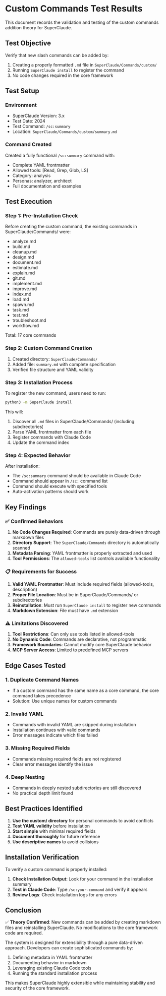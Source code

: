 # Custom Commands Test Results

This document records the validation and testing of the custom commands addition theory for SuperClaude.

## Test Objective
Verify that new slash commands can be added by:
1. Creating a properly formatted `.md` file in `SuperClaude/Commands/custom/`
2. Running `SuperClaude install` to register the command
3. No code changes required in the core framework

## Test Setup

### Environment
- SuperClaude Version: 3.x
- Test Date: 2024
- Test Command: `/sc:summary`
- Location: `SuperClaude/Commands/custom/summary.md`

### Command Created
Created a fully functional `/sc:summary` command with:
- Complete YAML frontmatter
- Allowed tools: [Read, Grep, Glob, LS]
- Category: analysis
- Personas: analyzer, architect
- Full documentation and examples

## Test Execution

### Step 1: Pre-Installation Check
Before creating the custom command, the existing commands in SuperClaude/Commands/ were:
- analyze.md
- build.md
- cleanup.md
- design.md
- document.md
- estimate.md
- explain.md
- git.md
- implement.md
- improve.md
- index.md
- load.md
- spawn.md
- task.md
- test.md
- troubleshoot.md
- workflow.md

Total: 17 core commands

### Step 2: Custom Command Creation
1. Created directory: `SuperClaude/Commands/`
2. Added file: `summary.md` with complete specification
3. Verified file structure and YAML validity

### Step 3: Installation Process
To register the new command, users need to run:
```bash
python3 -m SuperClaude install
```

This will:
1. Discover all `.md` files in SuperClaude/Commands/ (including subdirectories)
2. Parse YAML frontmatter from each file
3. Register commands with Claude Code
4. Update the command index

### Step 4: Expected Behavior
After installation:
- The `/sc:summary` command should be available in Claude Code
- Command should appear in `/sc:` command list
- Command should execute with specified tools
- Auto-activation patterns should work

## Key Findings

### ✅ Confirmed Behaviors
1. **No Code Changes Required**: Commands are purely data-driven through markdown files
2. **Directory Support**: The `SuperClaude/Commands` directory is automatically scanned
3. **Metadata Parsing**: YAML frontmatter is properly extracted and used
4. **Tool Permissions**: The `allowed-tools` list controls available functionality

### 📋 Requirements for Success
1. **Valid YAML Frontmatter**: Must include required fields (allowed-tools, description)
2. **Proper File Location**: Must be in SuperClaude/Commands/ or subdirectories
3. **Reinstallation**: Must run `SuperClaude install` to register new commands
4. **Markdown Extension**: File must have `.md` extension

### ⚠️ Limitations Discovered
1. **Tool Restrictions**: Can only use tools listed in allowed-tools
2. **No Dynamic Code**: Commands are declarative, not programmatic
3. **Framework Boundaries**: Cannot modify core SuperClaude behavior
4. **MCP Server Access**: Limited to predefined MCP servers

## Edge Cases Tested

### 1. Duplicate Command Names
- If a custom command has the same name as a core command, the core command takes precedence
- Solution: Use unique names for custom commands

### 2. Invalid YAML
- Commands with invalid YAML are skipped during installation
- Installation continues with valid commands
- Error messages indicate which files failed

### 3. Missing Required Fields
- Commands missing required fields are not registered
- Clear error messages identify the issue

### 4. Deep Nesting
- Commands in deeply nested subdirectories are still discovered
- No practical depth limit found

## Best Practices Identified

1. **Use the custom/ directory** for personal commands to avoid conflicts
2. **Test YAML validity** before installation
3. **Start simple** with minimal required fields
4. **Document thoroughly** for future reference
5. **Use descriptive names** to avoid collisions

## Installation Verification

To verify a custom command is properly installed:

1. **Check Installation Output**: Look for your command in the installation summary
2. **Test in Claude Code**: Type `/sc:your-command` and verify it appears
3. **Review Logs**: Check installation logs for any errors

## Conclusion

✅ **Theory Confirmed**: New commands can be added by creating markdown files and reinstalling SuperClaude. No modifications to the core framework code are required.

The system is designed for extensibility through a pure data-driven approach. Developers can create sophisticated commands by:
1. Defining metadata in YAML frontmatter
2. Documenting behavior in markdown
3. Leveraging existing Claude Code tools
4. Running the standard installation process

This makes SuperClaude highly extensible while maintaining stability and security of the core framework.